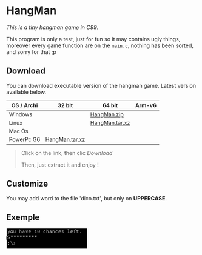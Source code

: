 # HangMan
*This is a tiny hangman game in C99*.

This program is only a test, just for fun so it may contains ugly things,
moreover every game function are on the `main.c`,
nothing has been sorted, and sorry for that ;p

## Download

You can download executable version of the hangman game.
Latest version available below.

| OS / Archi | 32 bit | 64 bit | Arm-v6 |
|------------|--------------------------------|--------------------------------|--------------------------------|
| Windows    | | [HangMan.zip](bin/HangMan.zip) | |
| Linux      | | [HangMan.tar.xz](bin/HangMan_Linux64.tar.xz) | |
| Mac Os     |
| PowerPc G6 | [HangMan.tar.xz](bin/HangMan_PPCG6.tar.xz)

> Click on the link, then clic *Download*
>
> Then, just extract it and enjoy !

## Customize
You may add word to the file 'dico.txt', but only on **UPPERCASE**.

## Exemple

![exemple](exemple.gif)
